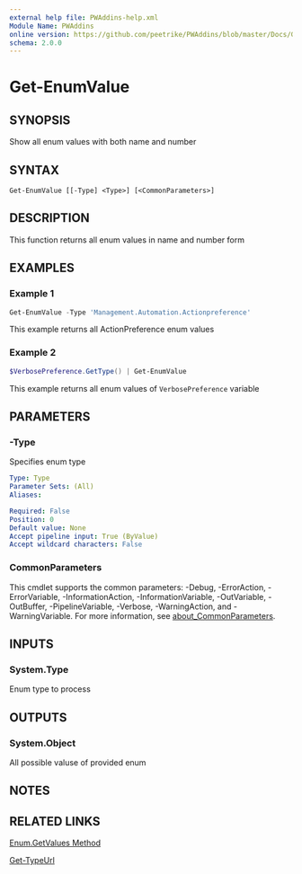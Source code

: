```yaml
---
external help file: PWAddins-help.xml
Module Name: PWAddins
online version: https://github.com/peetrike/PWAddins/blob/master/Docs/Get-EnumValue.md
schema: 2.0.0
---
```


# Get-EnumValue

## SYNOPSIS

Show all enum values with both name and number

## SYNTAX

```
Get-EnumValue [[-Type] <Type>] [<CommonParameters>]
```

## DESCRIPTION

This function returns all enum values in name and number form

## EXAMPLES

### Example 1

```powershell
Get-EnumValue -Type 'Management.Automation.Actionpreference'
```

This example returns all ActionPreference enum values

### Example 2

```powershell
$VerbosePreference.GetType() | Get-EnumValue
```

This example returns all enum values of `VerbosePreference` variable

## PARAMETERS

### -Type

Specifies enum type

```yaml
Type: Type
Parameter Sets: (All)
Aliases:

Required: False
Position: 0
Default value: None
Accept pipeline input: True (ByValue)
Accept wildcard characters: False
```

### CommonParameters
This cmdlet supports the common parameters: -Debug, -ErrorAction, -ErrorVariable, -InformationAction, -InformationVariable, -OutVariable, -OutBuffer, -PipelineVariable, -Verbose, -WarningAction, and -WarningVariable. For more information, see [about_CommonParameters](http://go.microsoft.com/fwlink/?LinkID=113216).

## INPUTS

### System.Type

Enum type to process

## OUTPUTS

### System.Object

All possible valuse of provided enum

## NOTES

## RELATED LINKS

[Enum.GetValues Method](https://learn.microsoft.com/dotnet/api/system.enum.getvalues)

[Get-TypeUrl](Get-TypeUrl.md)
